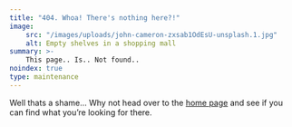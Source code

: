 ```yaml
---
title: "404. Whoa! There's nothing here?!"
image:
    src: "/images/uploads/john-cameron-zxsab1OdEsU-unsplash.1.jpg"
    alt: Empty shelves in a shopping mall
summary: >-
    This page.. Is.. Not found..
noindex: true
type: maintenance
---
```

Well thats a shame… Why not head over to the [home page](/) and see if you can find what you’re looking for there.